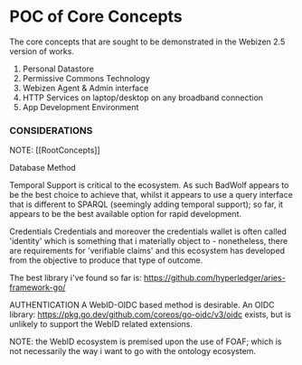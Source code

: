 # POC of Core Concepts

The core concepts that are sought to be demonstrated in the Webizen 2.5 version of works.

1. Personal Datastore
2. Permissive Commons Technology
3. Webizen Agent & Admin interface
4. HTTP Services on laptop/desktop on any broadband connection
5. App Development Environment


### CONSIDERATIONS

NOTE: [[RootConcepts]]

Database Method

Temporal Support is critical to the ecosystem.  As such BadWolf appears to be the best choice to achieve that, whilst it appears to use a query interface that is different to SPARQL (seemingly adding temporal support); so far, it appears to be the best available option for rapid development.


Credentials
Credentials and moreover the credentials wallet is often called 'identity' which is something that i materially object to - nonetheless, there are requirements for 'verifiable claims' and this ecosystem has developed from the objective to produce that type of outcome.

The best library i've found so far is: https://github.com/hyperledger/aries-framework-go/ 


AUTHENTICATION
A WebID-OIDC based method is desirable.  An OIDC library: https://pkg.go.dev/github.com/coreos/go-oidc/v3/oidc exists, but is unlikely to support the WebID related extensions.

NOTE:  the WebID ecosystem is premised upon the use of FOAF; which is not necessarily the way i want to go with the ontology ecosystem.  